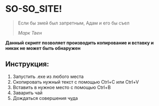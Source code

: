 # SO-SO_SITE!

> Если бы змей был запретным, Адам и его бы съел
> 
> *Марк Твен*


**Данный скрипт позволяет производить копирование и вставку и никак не может быть обнаружен**

## Инструкция:
1. Запустить .exe из любого места
2. Скопировать нужный текст с помощью Ctrl+C или Ctrl+V
3. Вставить в нужное место с помощью Ctrl+B
4. Заварить чай
5. Дождаться совершения чуда
